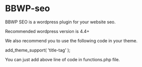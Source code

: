 # BBWP-seo
BBWP SEO is a wordpress plugin for your website seo.

Recommended wordpress version is 4.4+ 

We also recommend you to use the following code in your theme.

add_theme_support( 'title-tag' );

You can just add above line of code in functions.php file.
